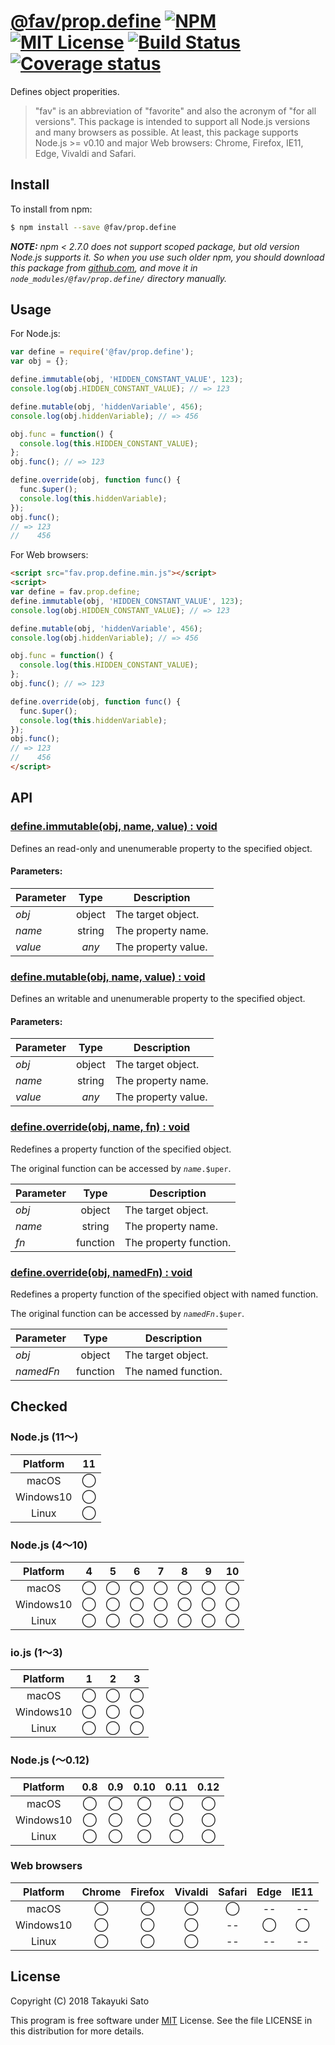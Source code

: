 # [@fav/prop.define][repo-url] [![NPM][npm-img]][npm-url] [![MIT License][mit-img]][mit-url] [![Build Status][travis-img]][travis-url] [![Coverage status][coverage-img]][coverage-url]

Defines object properities.

> "fav" is an abbreviation of "favorite" and also the acronym of "for all versions".
> This package is intended to support all Node.js versions and many browsers as possible.
> At least, this package supports Node.js >= v0.10 and major Web browsers: Chrome, Firefox, IE11, Edge, Vivaldi and Safari.


## Install

To install from npm:

```sh
$ npm install --save @fav/prop.define
```

***NOTE:*** *npm < 2.7.0 does not support scoped package, but old version Node.js supports it. So when you use such older npm, you should download this package from [github.com][repo-url], and move it in `node_modules/@fav/prop.define/` directory manually.*


## Usage

For Node.js:

```js
var define = require('@fav/prop.define');
var obj = {};

define.immutable(obj, 'HIDDEN_CONSTANT_VALUE', 123);
console.log(obj.HIDDEN_CONSTANT_VALUE); // => 123

define.mutable(obj, 'hiddenVariable', 456);
console.log(obj.hiddenVariable); // => 456

obj.func = function() {
  console.log(this.HIDDEN_CONSTANT_VALUE);
};
obj.func(); // => 123

define.override(obj, function func() {
  func.$uper();
  console.log(this.hiddenVariable);
});
obj.func();
// => 123
//    456
```

For Web browsers:

```html
<script src="fav.prop.define.min.js"></script>
<script>
var define = fav.prop.define;
define.immutable(obj, 'HIDDEN_CONSTANT_VALUE', 123);
console.log(obj.HIDDEN_CONSTANT_VALUE); // => 123

define.mutable(obj, 'hiddenVariable', 456);
console.log(obj.hiddenVariable); // => 456

obj.func = function() {
  console.log(this.HIDDEN_CONSTANT_VALUE);
};
obj.func(); // => 123

define.override(obj, function func() {
  func.$uper();
  console.log(this.hiddenVariable);
});
obj.func();
// => 123
//    456
</script>
```


## API

### <u>define.immutable(obj, name, value) : void</u>

Defines an read-only and unenumerable property to the specified object.

#### Parameters:

| Parameter |   Type   | Description              |
|-----------|:--------:|--------------------------|
| *obj*     |  object  | The target object.       |
| *name*    |  string  | The property name.       |
| *value*   |  *any*   | The property value.      |

### <u>define.mutable(obj, name, value) : void</u>

Defines an writable and unenumerable property to the specified object.

#### Parameters:

| Parameter |   Type   | Description              |
|-----------|:--------:|--------------------------|
| *obj*     |  object  | The target object.       |
| *name*    |  string  | The property name.       |
| *value*   |  *any*   | The property value.      |

### <u>define.override(obj, name, fn) : void</u>

Redefines a property function of the specified object.

The original function can be accessed by <code>*name*.$uper</code>.

| Parameter |   Type   | Description              |
|-----------|:--------:|--------------------------|
| *obj*     |  object  | The target object.       |
| *name*    |  string  | The property name.       |
| *fn*      | function | The property function.   |

### <u>define.override(obj, namedFn) : void</u>

Redefines a property function of the specified object with named function.

The original function can be accessed by <code>*namedFn*.$uper</code>.


| Parameter |   Type   | Description              |
|-----------|:--------:|--------------------------|
| *obj*     |  object  | The target object.       |
| *namedFn* | function | The named function.      |

## Checked

### Node.js (11〜)

| Platform  |   11   |
|:---------:|:------:|
| macOS     |&#x25ef;|
| Windows10 |&#x25ef;|
| Linux     |&#x25ef;|

### Node.js (4〜10)

| Platform  |   4    |   5    |   6    |   7    |   8    |   9    |   10   |
|:---------:|:------:|:------:|:------:|:------:|:------:|:------:|:------:|
| macOS     |&#x25ef;|&#x25ef;|&#x25ef;|&#x25ef;|&#x25ef;|&#x25ef;|&#x25ef;|
| Windows10 |&#x25ef;|&#x25ef;|&#x25ef;|&#x25ef;|&#x25ef;|&#x25ef;|&#x25ef;|
| Linux     |&#x25ef;|&#x25ef;|&#x25ef;|&#x25ef;|&#x25ef;|&#x25ef;|&#x25ef;|

### io.js (1〜3)

| Platform  |   1    |   2    |   3    |
|:---------:|:------:|:------:|:------:|
| macOS     |&#x25ef;|&#x25ef;|&#x25ef;|
| Windows10 |&#x25ef;|&#x25ef;|&#x25ef;|
| Linux     |&#x25ef;|&#x25ef;|&#x25ef;|

### Node.js (〜0.12)

| Platform  |  0.8   |  0.9   |  0.10  |  0.11  |  0.12  |
|:---------:|:------:|:------:|:------:|:------:|:------:|
| macOS     |&#x25ef;|&#x25ef;|&#x25ef;|&#x25ef;|&#x25ef;|
| Windows10 |&#x25ef;|&#x25ef;|&#x25ef;|&#x25ef;|&#x25ef;|
| Linux     |&#x25ef;|&#x25ef;|&#x25ef;|&#x25ef;|&#x25ef;|

### Web browsers

| Platform  | Chrome | Firefox | Vivaldi | Safari |  Edge  | IE11   |
|:---------:|:------:|:-------:|:-------:|:------:|:------:|:------:|
| macOS     |&#x25ef;|&#x25ef; |&#x25ef; |&#x25ef;|   --   |   --   |
| Windows10 |&#x25ef;|&#x25ef; |&#x25ef; |   --   |&#x25ef;|&#x25ef;|
| Linux     |&#x25ef;|&#x25ef; |&#x25ef; |   --   |   --   |   --   |


## License

Copyright (C) 2018 Takayuki Sato

This program is free software under [MIT][mit-url] License.
See the file LICENSE in this distribution for more details.

[repo-url]: https://github.com/sttk/fav-prop.define/
[npm-img]: https://img.shields.io/badge/npm-v1.0.0-blue.svg
[npm-url]: https://www.npmjs.com/package/@fav/prop.define
[mit-img]: https://img.shields.io/badge/license-MIT-green.svg
[mit-url]: https://opensource.org/licenses/MIT
[travis-img]: https://travis-ci.org/sttk/fav-prop.define.svg?branch=master
[travis-url]: https://travis-ci.org/sttk/fav-prop.define
[coverage-img]: https://coveralls.io/repos/github/sttk/fav-prop.define/badge.svg?branch=master
[coverage-url]: https://coveralls.io/github/sttk/fav-prop.define?branch=master
